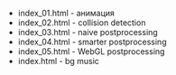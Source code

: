 - index_01.html - анимация
- index_02.html - collision detection
- index_03.html - naive postprocessing
- index_04.html - smarter postprocessing
- index_05.html - WebGL postprocessing
- index.html - bg music
